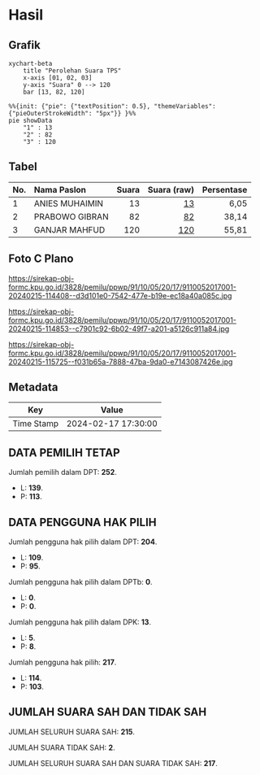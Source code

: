 # Hasil

## Grafik

```mermaid
xychart-beta
    title "Perolehan Suara TPS"
    x-axis [01, 02, 03]
    y-axis "Suara" 0 --> 120
    bar [13, 82, 120]
```

```mermaid
%%{init: {"pie": {"textPosition": 0.5}, "themeVariables": {"pieOuterStrokeWidth": "5px"}} }%%
pie showData
    "1" : 13
    "2" : 82
    "3" : 120
```

## Tabel

| No. | Nama Paslon    | Suara | Suara (raw) | Persentase |
|:--- |:-------------- | -----:| -----------:| ----------:|
| 1   | ANIES MUHAIMIN | 13    | [13][p-1]   | 6,05       |
| 2   | PRABOWO GIBRAN | 82    | [82][p-2]   | 38,14      |
| 3   | GANJAR MAHFUD  | 120   | [120][p-3]  | 55,81      |


[p-1]: https://github.com/gigit-pemilu/pemilu-2024-91-papua/blob/main/pilpres/hitung-suara/sub/91-papua/sub/10-sarmi/sub/05-bonggo/sub/2017-krim-podena/sub/001-tps/sub/paslon-1.txt
[p-2]: https://github.com/gigit-pemilu/pemilu-2024-91-papua/blob/main/pilpres/hitung-suara/sub/91-papua/sub/10-sarmi/sub/05-bonggo/sub/2017-krim-podena/sub/001-tps/sub/paslon-2.txt
[p-3]: https://github.com/gigit-pemilu/pemilu-2024-91-papua/blob/main/pilpres/hitung-suara/sub/91-papua/sub/10-sarmi/sub/05-bonggo/sub/2017-krim-podena/sub/001-tps/sub/paslon-3.txt

## Foto C Plano

https://sirekap-obj-formc.kpu.go.id/3828/pemilu/ppwp/91/10/05/20/17/9110052017001-20240215-114408--d3d101e0-7542-477e-b19e-ec18a40a085c.jpg

https://sirekap-obj-formc.kpu.go.id/3828/pemilu/ppwp/91/10/05/20/17/9110052017001-20240215-114853--c7901c92-6b02-49f7-a201-a5126c911a84.jpg

https://sirekap-obj-formc.kpu.go.id/3828/pemilu/ppwp/91/10/05/20/17/9110052017001-20240215-115725--f031b65a-7888-47ba-9da0-e7143087426e.jpg


## Metadata

| Key        | Value               |
| ---------- | ------------------- |
| Time Stamp | 2024-02-17 17:30:00 |


## DATA PEMILIH TETAP

Jumlah pemilih dalam DPT: **252**.
 * L: **139**.
 * P: **113**.

## DATA PENGGUNA HAK PILIH

Jumlah pengguna hak pilih dalam DPT: **204**.
 * L: **109**.
 * P: **95**.

Jumlah pengguna hak pilih dalam DPTb: **0**.
 * L: **0**.
 * P: **0**.

Jumlah pengguna hak pilih dalam DPK: **13**.
 * L: **5**.
 * P: **8**.

Jumlah pengguna hak pilih: **217**.
 * L: **114**.
 * P: **103**.

## JUMLAH SUARA SAH DAN TIDAK SAH

JUMLAH SELURUH SUARA SAH: **215**.

JUMLAH SUARA TIDAK SAH: **2**.

JUMLAH SELURUH SUARA SAH DAN SUARA TIDAK SAH: **217**.


